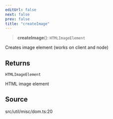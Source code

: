 ```yaml
---
editUrl: false
next: false
prev: false
title: "createImage"
---
```


> **createImage**(): `HTMLImageElement`

Creates image element (works on client and node)

## Returns

`HTMLImageElement`

HTML image element

## Source

src/util/misc/dom.ts:20
